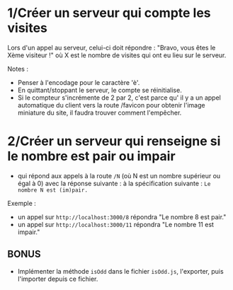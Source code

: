 # 1/Créer un serveur qui compte les visites

Lors d'un appel au serveur, celui-ci doit répondre :
"Bravo, vous êtes le Xème visiteur !"
où X est le nombre de visites qui ont eu lieu sur le serveur.

Notes :
- Penser à l'encodage pour le caractère 'è'.
- En quittant/stoppant le serveur, le compte se réinitialise. 
- Si le compteur s'incrémente de 2 par 2, c'est parce qu' il y a un appel automatique du client vers la route /favicon pour obtenir l'image miniature du site, il faudra trouver comment l'empêcher.

# 2/Créer un serveur qui renseigne si le nombre est pair ou impair 
- qui répond aux appels à la route `/N` (où N est un nombre supérieur ou égal à 0) avec la réponse suivante : à la spécification suivante : 
 `Le nombre N est (im)pair.`

Exemple :
- un appel sur `http://localhost:3000/8` répondra "Le nombre 8 est pair."
- un appel sur `http://localhost:3000/11` répondra "Le nombre 11 est impair."

## BONUS 
- Implémenter la méthode `isOdd` dans le fichier `isOdd.js`, l'exporter, puis l'importer depuis ce fichier.







